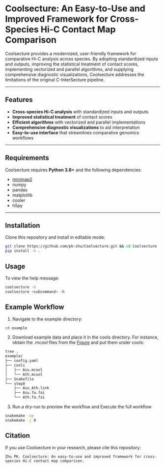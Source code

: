 # Coolsecture: An Easy-to-Use and Improved Framework for Cross-Species Hi-C Contact Map Comparison

Coolsecture provides a modernized, user-friendly framework for comparative Hi-C analysis across species. By adopting standardized inputs and outputs, improving the statistical treatment of contact scores, implementing vectorized and parallel algorithms, and supplying comprehensive diagnostic visualizations, Coolsecture addresses the limitations of the original C-InterSecture pipeline.

---

## Features
- **Cross-species Hi-C analysis** with standardized inputs and outputs  
- **Improved statistical treatment** of contact scores  
- **Efficient algorithms** with vectorized and parallel implementations  
- **Comprehensive diagnostic visualizations** to aid interpretation  
- **Easy-to-use interface** that streamlines comparative genomics workflows  

---

## Requirements

Coolsecture requires **Python 3.8+** and the following dependencies:

- [minimap2](https://github.com/lh3/minimap2)  
- numpy  
- pandas  
- matplotlib  
- cooler  
- h5py  

---

## Installation

Clone this repository and install in editable mode:

```bash
git clone https://github.com/pk-zhu/Coolsecture.git && cd Coolsecture
pip install -e .
```
## Usage

To view the help message:

```bash
coolsecture -h
coolsecture <subcommand> -h
```
## Example Workflow

1. Navigate to the example directory:

```bash
cd example
```

2. Download example data and place it in the cools directory. For instance, obtain the .mcool files from the [Figure](https://github.com/pk-zhu/Coolsecture) and put them under cools:

```bash
tree .
example/
├── config.yaml
├── cools
│   ├── Asu.mcool
│   └── Ath.mcool
├── Snakefile
└── step0
    ├── Asu_Ath.link
    ├── Asu.fa.fai
    └── Ath.fa.fai
```

3. Run a dry-run to preview the workflow and Execute the full workflow

```bash
snakemake -np
snakemake -j 8
```

## Citation

If you use Coolsecture in your research, please cite this repository:
```
Zhu PK. Coolsecture: An easy-to-use and improved framework for cross-species Hi-C contact map comparison.
```
